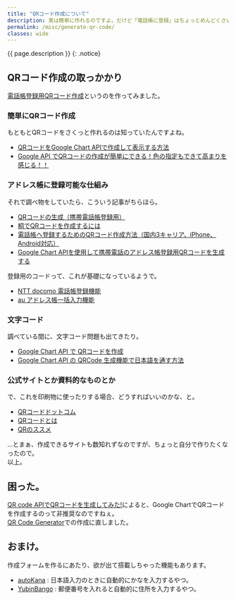 ```yaml
---
title: "QRコード作成について"
description: 実は簡単に作れるのですよ。だけど「電話帳に登録」はちょっとめんどくさい。ので作ってみたときのメモ。
permalink: /misc/generate-qr-code/
classes: wide
---
```

{{ page.description }}
{: .notice}

## QRコード作成の取っかかり

[電話帳登録用QRコード作成](/widget/qr-code-entry.html)というのを作ってみました。  

### 簡単にQRコード作成
もともとQRコードをさくっと作れるのは知っていたんですよね。
+ [QRコードをGoogle Chart APIで作成して表示する方法](https://allabout.co.jp/gm/gc/24013/)
+ [Google API でQRコードの作成が簡単にできる！色の指定もできて高まりを感じる！！](http://syobochim.hatenablog.com/entry/2013/11/28/020523)

### アドレス帳に登録可能な仕組み

それで調べ物をしていたら、こういう記事がちらほら。
+ [QRコードの生成（携帯電話帳登録用）](http://tomari.org/main/java/qr1.html)
+ [桐でQRコードを作成するには](http://www.kiri-store.com/jirei/qrcode.html)
+ [電話帳へ登録するためのQRコード作成方法（国内3キャリア、iPhone、Android対応）](http://sbkro.hatenablog.jp/entry/2012/07/01/165743)
+ [Google Chart APIを使用して携帯電話のアドレス帳登録用QRコードを生成する](http://symfoware.blog68.fc2.com/blog-entry-766.html)

登録用のコードって、これが基礎になっているようで。
+ [NTT docomo 電話帳登録機能](https://www.nttdocomo.co.jp/service/developer/make/content/barcode/function/application/addressbook/index.html)
+ [au アドレス帳一括入力機能](https://www.au.com/ezfactory/tec/two_dimensions/address.html)

### 文字コード

調べている間に、文字コード問題も出てきたり。
+ [Google Chart API で QRコードを作成](https://qwerty.work/blog/2008/10/google-chart-api-qr.php)
+ [Google Chart API の QRCode 生成機能で日本語を通す方法](http://www.antimon2.atnifty.com/lab/2010/05/google-chart-qrcode.html)

### 公式サイトとか資料的なものとか
で、これを印刷物に使ったりする場合、どうすればいいのかな、と。
+ [QRコードドットコム](http://www.qrcode.com/)
+ [QRコードとは](https://www.keyence.co.jp/ss/products/autoid/codereader/basic2d_qr.jsp)
+ [QRのススメ](https://qr.quel.jp/)

…とまぁ、作成できるサイトも数知れずなのですが、ちょっと自分で作りたくなったので。  
以上。

## 困った。

[QR code APIでQRコードを生成してみた!](http://wp.tech-style.info/archives/932)によると、Google ChartでQRコードを作成するのって非推奨なのですねぇ。  
[QR Code Generator](http://goqr.me/api/)での作成に直しました。

## おまけ。

作成フォームを作るにあたり、欲が出て搭載しちゃった機能もあります。
+ [autoKana](https://github.com/harisenbon/autokana)
: 日本語入力のときに自動的にかなを入力するやつ。
+ [YubinBango](https://github.com/yubinbango/yubinbango)
: 郵便番号を入れると自動的に住所を入力するやつ。
